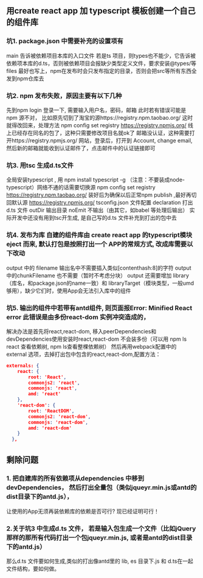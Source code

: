 
## 用create react app 加 typescript 模板创建一个自己的组件库

### 坑1. package.json 中需要补充的设置项有
  main 告诉被依赖项目本库的入口文件
若是ts 项目，则types也不能少，它告诉被依赖项本库的d.ts，否则被依赖项目会报缺少类型定义文件，要求安装@types/等 
files 最好也写上，npm在发布时会只发布指定的目录，否则会把src等所有东西全发到npm仓库去



### 坑2. npm 发布失败，原因主要有以下几种
先到npm login 登录一下, 需要输入用户名，密码，邮箱
此时若有错误可能是 npm 源不对， 比如原先切到了淘宝的源https://registry.npm.taobao.org/  这时就得改回来，处理方法 npm config set registry https://registry.npmjs.org/ 
线上已经存在同名的包了，这种只需要修改项目名就ok了
邮箱没认证，这种需要打开https://registry.npmjs.org/  网站，登录后，打开到 Account, change email, 然后新的邮箱就能收到认证邮件了，点击邮件中的认证链接即可



### 坑3.  用tsc 生成d.ts文件
全局安装typescript , 用 npm install typescript -g （注意：不要装成node-typescript）网络不通的话需要切换源 npm config set registry https://registry.npm.taobao.org/ 
装好后为确保以后正常npm publish ,最好再切回默认源 https://registry.npmjs.org/ 
tsconfig.json 文件配置
 declaration  打出d.ts 文件
 outDir          输出目录
 noEmit       不输出（由其它，如babel 等处理后输出）
实际开发中还没有用到tsc开生成, 是自己写的d.ts 文件补充到打出的包中去





### 坑4. 发布为库  自建的组件库由 create react app 的typescript模块eject 而来, 默认打包是按照打出一个 APP的常规方式, 改成库需要以下改动
output 中的 filename 输出名中不需要插入类似[contenthash:8]的字符
output 中的chunkFilename 也不需要（暂时不考虑分块）
output 还需要增加 library （库名，和package.json的name一致）和 libraryTarget（模块类型，一般umd够用），缺少它们时，使用App会无法引入库中的组件



### 坑5. 输出的组件中若带有antd组件, 则页面报Error: Minified React error  此错误是由多份react-dom 实例冲突造成的， 
解决办法是首先将react,react-dom, 移入peerDependencies和devDependencies使用安装时react,react-dom 不会装多份（可以用 npm ls react 查看依赖树, npm ls查看整棵依赖树）
然后再用webpack配置中的 external 选项，去掉打出包中包含的react,react-dom,配置方法：

```Json
externals: {
    react: {
        root: 'React',
        commonjs2: 'react',
        commonjs: 'react',
        amd: 'react'
    },
    'react-dom': {
        root: 'ReactDOM',
        commonjs2: 'react-dom',
        commonjs: 'react-dom',
        amd: 'react-dom'
    }
  },
```




## 剩除问题

### 1. 把自建库的所有依赖项从dependencies 中移到 devDependencies， 然后打出全量包（类似jqueyr.min.js或antd的dist目录下的antd.js），
让使用的App无须再装依赖库的依赖是否可行?
现已经证明可行！

### 2.关于坑3 中生成d.ts 文件， 若是输入包生成一个文件（比如jQuery 那样的那所有代码打出一个包jqueyr.min.js, 或者是antd的dist目录下的antd.js）
那么d.ts 文件要如何生成,类似的打出像antd里的 lib, es 目录下.js 和 d.ts在一起文件结构，要如何做。


